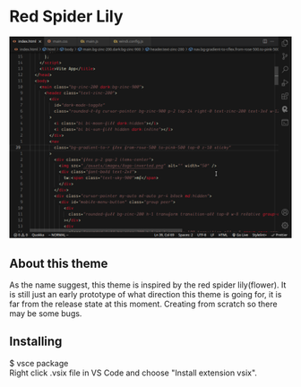 # Red Spider Lily

![](/theme.png)

## About this theme

As the name suggest, this theme is inspired by the red spider lily(flower). It is still just an early prototype of what direction this theme is going for, it is far from the release state at this moment.
Creating from scratch so there may be some bugs.

## Installing

$ vsce package
<br/>
Right click .vsix file in VS Code and choose "Install extension vsix".
